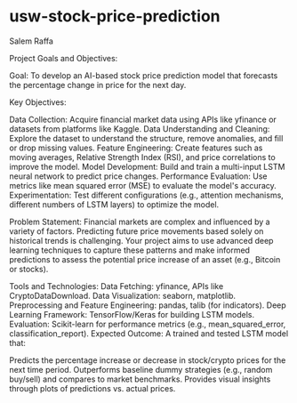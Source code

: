 # usw-stock-price-prediction

Salem Raffa


Project Goals and Objectives:

Goal: To develop an AI-based stock price prediction model that forecasts the percentage change in price for the next day.

Key Objectives:

Data Collection: Acquire financial market data using APIs like yfinance or datasets from platforms like Kaggle.
Data Understanding and Cleaning: Explore the dataset to understand the structure, remove anomalies, and fill or drop missing values.
Feature Engineering: Create features such as moving averages, Relative Strength Index (RSI), and price correlations to improve the model.
Model Development: Build and train a multi-input LSTM neural network to predict price changes.
Performance Evaluation: Use metrics like mean squared error (MSE) to evaluate the model's accuracy.
Experimentation: Test different configurations (e.g., attention mechanisms, different numbers of LSTM layers) to optimize the model.


Problem Statement:
Financial markets are complex and influenced by a variety of factors. Predicting future price movements based solely on historical trends is challenging. Your project aims to use advanced deep learning techniques to capture these patterns and make informed predictions to assess the potential price increase of an asset (e.g., Bitcoin or stocks).

Tools and Technologies:
Data Fetching: yfinance, APIs like CryptoDataDownload.
Data Visualization: seaborn, matplotlib.
Preprocessing and Feature Engineering: pandas, talib (for indicators).
Deep Learning Framework: TensorFlow/Keras for building LSTM models.
Evaluation: Scikit-learn for performance metrics (e.g., mean_squared_error, classification_report).
Expected Outcome:
A trained and tested LSTM model that:

Predicts the percentage increase or decrease in stock/crypto prices for the next time period.
Outperforms baseline dummy strategies (e.g., random buy/sell) and compares to market benchmarks.
Provides visual insights through plots of predictions vs. actual prices.
